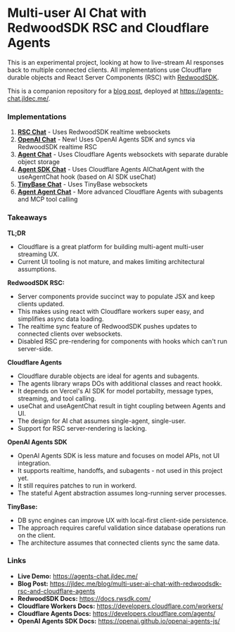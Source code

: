 # Multi-user AI Chat with RedwoodSDK RSC and Cloudflare Agents

This is an experimental project, looking at how to live-stream AI responses back to multiple connected clients. All implementations use Cloudflare durable objects and React Server Components (RSC) with [RedwoodSDK](https://rwsdk.com/).

This is a companion repository for a [blog post](https://jldec.me/blog/multi-user-ai-chat-with-redwoodsdk-rsc-and-cloudflare-agents), deployed at https://agents-chat.jldec.me/.

### Implementations
1. **[RSC Chat](https://agents-chat.jldec.me/chat-rsc)** - Uses RedwoodSDK realtime websockets
2. **[OpenAI Chat](https://agents-chat.jldec.me/chat-openai-sdk)** - New! Uses OpenAI Agents SDK and syncs via RedwoodSDK realtime RSC
3. **[Agent Chat](https://agents-chat.jldec.me/chat-agent)** - Uses Cloudflare Agents websockets with separate durable object storage
4. **[Agent SDK Chat](https://agents-chat.jldec.me/chat-agent-sdk)** - Uses Cloudflare Agents AIChatAgent with the useAgentChat hook (based on AI SDK useChat)
5. **[TinyBase Chat](https://agents-chat.jldec.me/chat-tinybase)** - Uses TinyBase websockets
6. **[Agent Agent Chat](https://agents-chat.jldec.me/chat-agent-agent)** - More advanced Cloudflare Agents with subagents and MCP tool calling

### Takeaways
**TL;DR**
- Cloudflare is a great platform for building multi-agent multi-user streaming UX.
- Current UI tooling is not mature, and makes limiting architectural assumptions.

**RedwoodSDK RSC:**
- Server components provide succinct way to populate JSX and keep clients updated.
- This makes using react with Cloudflare workers super easy, and simplifies async data loading.
- The realtime sync feature of RedwoodSDK pushes updates to connected clients over websockets.
- Disabled RSC pre-rendering for components with hooks which can't run server-side.

**Cloudflare Agents**
- Cloudflare durable objects are ideal for agents and subagents.
- The agents library wraps DOs with additional classes and react hookk.
- It depends on Vercel's AI SDK for model portabilty, message types, streaming, and tool calling.
- useChat and useAgentChat result in tight coupling between Agents and UI.
- The design for AI chat assumes single-agent, single-user.
- Support for RSC server-rendering is lacking.

**OpenAI Agents SDK**
- OpenAI Agents SDK is less mature and focuses on model APIs, not UI integration.
- It supports realtime, handoffs, and subagents - not used in this project yet.
- It still requires patches to run in workerd.
- The stateful Agent abstraction assumes long-running server processes.

**TinyBase:**
- DB sync engines can improve UX with local-first client-side persistence.
- The approach requires careful validation since database operations run on the client.
- The architecture assumes that connected clients sync the same data.

### Links
- **Live Demo:** https://agents-chat.jldec.me/
- **Blog Post:** https://jldec.me/blog/multi-user-ai-chat-with-redwoodsdk-rsc-and-cloudflare-agents
- **RedwoodSDK Docs:** https://docs.rwsdk.com/
- **Cloudflare Workers Docs:** https://developers.cloudflare.com/workers/
- **Cloudflare Agents Docs:** https://developers.cloudflare.com/agents/
- **OpenAI Agents SDK Docs:** https://openai.github.io/openai-agents-js/